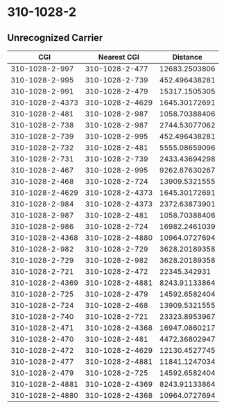 # 310-1028-2
## Unrecognized Carrier


| CGI | Nearest CGI | Distance |
|-----|-------------|----------|
| 310-1028-2-997 | 310-1028-2-477 | 12683.2503806 |
| 310-1028-2-995 | 310-1028-2-739 | 452.496438281 |
| 310-1028-2-991 | 310-1028-2-479 | 15317.1505305 |
| 310-1028-2-4373 | 310-1028-2-4629 | 1645.30172691 |
| 310-1028-2-481 | 310-1028-2-987 | 1058.70388406 |
| 310-1028-2-738 | 310-1028-2-987 | 2744.53077062 |
| 310-1028-2-739 | 310-1028-2-995 | 452.496438281 |
| 310-1028-2-732 | 310-1028-2-481 | 5555.08659096 |
| 310-1028-2-731 | 310-1028-2-739 | 2433.43694298 |
| 310-1028-2-467 | 310-1028-2-995 | 9262.87630267 |
| 310-1028-2-468 | 310-1028-2-724 | 13909.5321555 |
| 310-1028-2-4629 | 310-1028-2-4373 | 1645.30172691 |
| 310-1028-2-984 | 310-1028-2-4373 | 2372.63873901 |
| 310-1028-2-987 | 310-1028-2-481 | 1058.70388406 |
| 310-1028-2-986 | 310-1028-2-724 | 16982.2461039 |
| 310-1028-2-4368 | 310-1028-2-4880 | 10964.0727694 |
| 310-1028-2-982 | 310-1028-2-729 | 3628.20189358 |
| 310-1028-2-729 | 310-1028-2-982 | 3628.20189358 |
| 310-1028-2-721 | 310-1028-2-472 | 22345.342931 |
| 310-1028-2-4369 | 310-1028-2-4881 | 8243.91133864 |
| 310-1028-2-725 | 310-1028-2-479 | 14592.6582404 |
| 310-1028-2-724 | 310-1028-2-468 | 13909.5321555 |
| 310-1028-2-740 | 310-1028-2-721 | 23323.8953967 |
| 310-1028-2-471 | 310-1028-2-4368 | 16947.0860217 |
| 310-1028-2-470 | 310-1028-2-481 | 4472.36802947 |
| 310-1028-2-472 | 310-1028-2-4629 | 12130.4527745 |
| 310-1028-2-477 | 310-1028-2-4881 | 11841.1247034 |
| 310-1028-2-479 | 310-1028-2-725 | 14592.6582404 |
| 310-1028-2-4881 | 310-1028-2-4369 | 8243.91133864 |
| 310-1028-2-4880 | 310-1028-2-4368 | 10964.0727694 |
